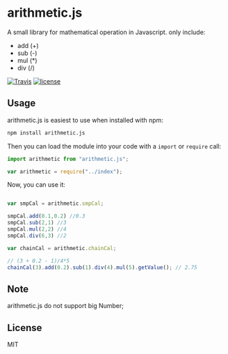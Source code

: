 
# arithmetic.js

A small library for mathematical operation in Javascript. only include:

+ add (+)
+ sub (-)
+ mul (*)
+ div (/)


[![Travis](https://img.shields.io/travis/rust-lang/rust.svg)]()
[![license](https://img.shields.io/github/license/mashape/apistatus.svg)]()


## Usage

arithmetic.js is easiest to use when installed with npm:

```cmd
npm install arithmetic.js
```

Then you can load the module into your code with a `import` or `require` call:

```js
import arithmetic from "arithmetic.js";

var arithmetic = require("../index");
```

Now, you can use it:

```js

var smpCal = arithmetic.smpCal;

smpCal.add(0.1,0.2) //0.3
smpCal.sub(2,1) //3
smpCal.mul(2,2) //4
smpCal.div(6,3) //2
```

```js
var chainCal = arithmetic.chainCal;

// (3 + 0.2 - 1)/4*5
chainCal(3).add(0.2).sub(1).div(4).mul(5).getValue(); // 2.75
```


## Note
arithmetic.js do not support big Number;

## License
MIT

